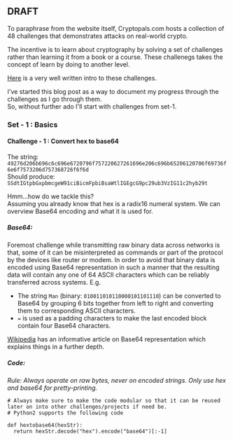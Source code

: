 ## DRAFT

To paraphrase from the website itself, Cryptopals.com hosts a collection of 48 challenges that demonstrates attacks on real-world crypto.

The incentive is to learn about cryptography by solving a set of challenges rather than learning it from a book or a course. These challenegs takes the concept of learn by doing to another level.

[Here](https://blog.pinboard.in/2013/04/the_matasano_crypto_challenges/) is a very well written intro to these challenges.

I've started this blog post as a way to document my progress through the challenges as I go through them.  
So, without further ado I'll start with challenges from set-1.

### Set - 1 : Basics  
#### Challenge - 1 : Convert hex to base64  
The string:  
`49276d206b696c6c696e6720796f757220627261696e206c696b65206120706f69736f6e6f7573206d757368726f6f6d`  
Should produce:  
`SSdtIGtpbGxpbmcgeW91ciBicmFpbiBsaWtlIGEgcG9pc29ub3VzIG11c2hyb29t`

Hmm...how do we tackle this?  
Assuming you already know that hex is a radix16 numeral system. We can overview Base64 encoding and what it is used for.

##### Base64:
Foremost challenge while transmitting raw binary data across networks is that, some of it can be misinterpreted as commands or part of the protocol by the devices like router or modem. In order to avoid that binary data is encoded using Base64 representation in such a manner that the resulting data will contain any one of 64 ASCII characters which can be reliably transferred across systems.
E.g. 
- The string `Man` (binary: `010011010110000101101110`) can be converted to Base64 by grouping 6 bits together from left to right and converting them to corresponding ASCII characters.
- `=` is used as a padding characters to make the last encoded block contain four Base64 characters.  

[Wikipedia](https://en.wikipedia.org/wiki/Base64) has an informative article on Base64 representation which explains things in a further depth.  

##### Code:  
*Rule: Always operate on raw bytes, never on encoded strings. Only use hex and base64 for pretty-printing.*  

```  
# Always make sure to make the code modular so that it can be reused later on into other challenges/projects if need be.
# Python2 supports the following code

def hextobase64(hexStr):
  return hexStr.decode("hex").encode("base64")[:-1]

```  


